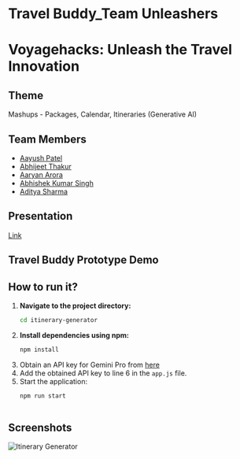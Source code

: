 # Travel Buddy_Team Unleashers
# Voyagehacks: Unleash the Travel Innovation

## Theme
Mashups - Packages, Calendar, Itineraries (Generative AI)

## Team Members
- [Aayush Patel](https://github.com/ashu-rb)
- [Abhijeet Thakur](https://github.com/AbhijeetThakur1)
- [Aaryan Arora ](https://github.com/aaryan2134)
- [Abhishek Kumar Singh](https://github.com/Abhishek17696)
- [Aditya Sharma](https://github.com/Aditya-Sharma-dev)
  
## Presentation
[Link](https://www.canva.com/design/DAF4ooIQbBg/_mHsDM0_3pGlyRcQR_ohdw/view?utm_content=DAF4ooIQbBg&utm_campaign=designshare&utm_medium=link&utm_source=editor)

## Travel Buddy Prototype Demo 

## How to run it?
1. **Navigate to the project directory:**
   ```bash
   cd itinerary-generator
2. **Install dependencies using npm:**
   ```bash 
   npm install
3. Obtain an API key for Gemini Pro from [here](https://makersuite.google.com/app/apikey)
4. Add the obtained API key to line 6 in the `app.js` file.
5.  Start the application:
    ```bash
    npm run start
   
## Screenshots
![Itinerary Generator](image1.png)


